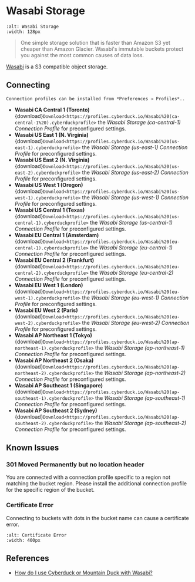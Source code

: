 Wasabi Storage
====

```{image} https://cdn.cyberduck.io/img/providers/wasabi.png
:alt: Wasabi Storage
:width: 128px
```

> One simple storage solution that is faster than Amazon S3 yet cheaper than Amazon Glacier. Wasabi's immutable buckets protect you against the most common causes of data loss.

[Wasabi](https://wasabi.com/) is a S3 compatible object storage.

## Connecting

```{note}
Connection profiles can be installed from *Preferences → Profiles*..
```

- **Wasabi CA Central 1 (Toronto)** {download}`Download<https://profiles.cyberduck.io/Wasabi%20(ca-central-1%20).cyberduckprofile>` the *Wasabi Storage (ca-central-1) Connection Profile* for preconfigured settings.
- **Wasabi US East 1 (N. Virginia)** {download}`Download<https://profiles.cyberduck.io/Wasabi%20(us-east-1).cyberduckprofile>` the *Wasabi Storage (us-east-1) Connection Profile* for preconfigured settings.
- **Wasabi US East 2 (N. Virginia)** {download}`Download<https://profiles.cyberduck.io/Wasabi%20(us-east-2).cyberduckprofile>` the *Wasabi Storage (us-east-2) Connection Profile* for preconfigured settings.
- **Wasabi US West 1 (Oregon)** {download}`Download<https://profiles.cyberduck.io/Wasabi%20(us-west-1).cyberduckprofile>` the *Wasabi Storage (us-west-1) Connection Profile* for preconfigured settings.
- **Wasabi US Central 1 (Texas)** {download}`Download<https://profiles.cyberduck.io/Wasabi%20(us-central-1).cyberduckprofile>` the *Wasabi Storage (us-central-1) Connection Profile* for preconfigured settings.
- **Wasabi EU Central 1 (Amsterdam)** {download}`Download<https://profiles.cyberduck.io/Wasabi%20(eu-central-1).cyberduckprofile>` the *Wasabi Storage (eu-central-1) Connection Profile* for preconfigured settings.
- **Wasabi EU Central 2 (Frankfurt)** {download}`Download<https://profiles.cyberduck.io/Wasabi%20(eu-central-2).cyberduckprofile>` the *Wasabi Storage (eu-central-2) Connection Profile* for preconfigured settings.
- **Wasabi EU West 1 (London)** {download}`Download<https://profiles.cyberduck.io/Wasabi%20(eu-west-1).cyberduckprofile>` the *Wasabi Storage (eu-west-1) Connection Profile* for preconfigured settings.
- **Wasabi EU West 2 (Paris)** {download}`Download<https://profiles.cyberduck.io/Wasabi%20(eu-west-2).cyberduckprofile>` the *Wasabi Storage (eu-west-2) Connection Profile* for preconfigured settings.
- **Wasabi AP Northeast 1 (Tokyo)** {download}`Download<https://profiles.cyberduck.io/Wasabi%20(ap-northeast-1).cyberduckprofile>` the *Wasabi Storage (ap-northeast-1) Connection Profile* for preconfigured settings.
- **Wasabi AP Northeast 2 (Osaka)** {download}`Download<https://profiles.cyberduck.io/Wasabi%20(ap-northeast-2).cyberduckprofile>` the *Wasabi Storage (ap-northeast-2) Connection Profile* for preconfigured settings.
- **Wasabi AP Southeast 1 (Singapore)** {download}`Download<https://profiles.cyberduck.io/Wasabi%20(ap-southeast-1).cyberduckprofile>` the *Wasabi Storage (ap-southeast-1) Connection Profile* for preconfigured settings.
- **Wasabi AP Southeast 2 (Sydney)** {download}`Download<https://profiles.cyberduck.io/Wasabi%20(ap-southeast-2).cyberduckprofile>` the *Wasabi Storage (ap-southeast-2) Connection Profile* for preconfigured settings.

## Known Issues

### 301 Moved Permanently but no location header

You are connected with a connection profile specific to a region not matching the bucket region. Please install the additional connection profile for the specific region of the bucket.

### Certificate Error

Connecting to buckets with dots in the bucket name can cause a certificate error. 

```{image} _images/Wasabi_Certificate_Error.png
:alt: Certificate Error
:width: 400px
```

## References

- [How do I use Cyberduck or Mountain Duck with Wasabi?](https://wasabi-support.zendesk.com/hc/en-us/articles/115001671012-How-do-I-use-Cyberduck-or-Mountain-Duck-with-Wasabi-)